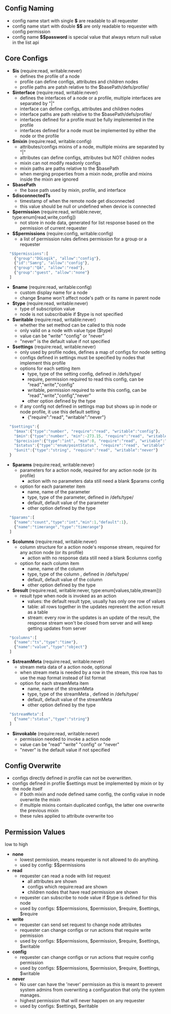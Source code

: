 ## Config Naming
 - config name start with single **$** are readable to all requester 
 - config name start with double **$$** are only readable to requester with config permission
 - config name **$$password** is special value that always return null value in the list api

## Core Configs
 - **$is** (require:read, writable:never)
   - defines the profile of a node
   - profile can define configs, attributes and children nodes
   - profile paths are patsh relative to the $basePath/defs/profile/
 - **$interface** (require:read, writable:never)
   - defines the interfaces of a node or a profile, multiple interfaces are separated by "|"
   - interface can define configs, attributes and children nodes
   - interface paths are path relative to the $basePath/defs/profile/
   - interfaces defined for a profile must be fully implemented in the profile
   - interfaces defined for a node must be implemented by either the node or the profile
 - **$mixin** (require:read, writable:config)
   - attributes/configs mixins of a node, multiple mixins are separated by "|"
   - attributes can define configs, attributes but NOT children nodes
   - mixin can not modify readonly configs
   - mixin paths are paths relative to the $basePath
   - when merging properties from a mixin node, profile and mixins inside the mixin are ignored
 - **$basePath**
   - the base path used by mixin, profile, and interface
 - **$disconnectedTs**
   - timestamp of when the remote node get disconnected
   - this value should be null or undefined when device is connected
 - **$permission** (require:read, writable:never, type:enum[read,write,config])
   - not store in node data, generated for list response based on the permission of current requester
 - **$$permissions** (require:config, writable:config)
   - a list of permission rules defines permission for a group or a requester
```javascript
  "$$permissions":[
    {"group":"DGLogik", "allow":"config"},
    {"id":"Samrg", "allow":"config"},
    {"group":"QA", "allow":"read"},
    {"group":"guest", "allow":"none"}
  ]
```
 - **$name** (require:read, writable:config)
   - custom display name for a node
   - change $name won't affect node's path or its name in parent node
 - **$type** (require:read, writable:never)
   - type of subscription value
   - node is not subscribable if $type is not specified
 - **$writable** (require:read, writable:never)
   - whether the set method can be called to this node
   - only valid on a node with value type ($type)
   - value can be "write" "config" or "never"
   - "never" is the default value if not specified
 - **$settings** (require:read, writable:never)
   - only used by profile nodes, defines a map of configs for node setting
   - configs defined in settings must be specified by nodes that implement this profile
   - options for each setting item
     - type, type of the setting config, defined in /defs/type/
     - require, permission required to read this config, can be "read","write","config"
     - writable, permission required to write this config, can be "read","write","config","never"
     - other option defined by the type
   - if any config not defined in settings map but shows up in node or node profile, it use this default setting
     - {"require":"read", "writable":"never"}
```javascript
  "$settings":{
    "$max":{"type":"number", "require":"read", "writable":"config"},
    "$min":{"type":"number", "min":-273.15, "require":"read", "writable":"config"},
    "$precision":{"type":"int", "min":0, "require":"read", "writable":"never"},
    "$status":{"type":"enum/pointStatus", "require":"read", "writable":"never"},
    "$unit":{"type":"string", "require":"read", "writable":"never"}
  }
```
 - **$params** (require:read, writable:never)
   - parameters for a action node, required for any action node (or its profile)
     - action with no parameters data still need a blank $params config
   - option for each parameter item
     - name, name of the parameter
     - type, type of the parameter, defined in /defs/type/
     - default, default value of the parameter
     - other option defined by the type
```javascript
  "$params":[
    {"name":"count","type":"int","min":1,"default":1},
    {"name":"timerange","type":"timerange"}
  ]
```
 - **$columns** (require:read, writable:never)
   - column structure for a action node's response stream, required for any action node (or its profile)
     - action with no response data still need a blank $columns config
   - option for each column item
     - name, name of the column 
     - type, type of the column , defined in /defs/type/
     - default, default value of the column
     - other option defined by the type
 - **$result** (require:read, writable:never, type:enum[values,table,stream]))
   - result type when node is invoked as an action
     - values: the default result type, usually has only one row of values
     - table: all rows together in the updates represent the action result as a table
     - stream: every row in the updates is an update of the result, the response stream won't be closed from server and will keep getting updates from server

```javascript
  "$columns":[
    {"name":"ts","type":"time"},
    {"name":"value","type":"object"}
  ]
```
 - **$streamMeta** (require:read, writable:never)
   - stream meta data of a action node, optional
   - when stream meta is needed by a row in the stream, this row has to use the map format instead of list format
   - option for each streamMeta item
     - name, name of the streamMeta 
     - type, type of the streamMeta , defined in /defs/type/
     - default, default value of the streamMeta 
     - other option defined by the type
```javascript
  "$streamMeta":[
    {"name":"status","type":"string"}
  ]
```
 - **$invokable** (require:read, writable:never)
    - permission needed to invoke a action node
    - value can be "read" "write" "config" or "never"
    - "never" is the default value if not specified

## Config Overwrite
 - configs directly defined in profile can not be overwritten.
 - configs defined in profile $settings must be implemented by mixin or by the node itself
   - if both mixin and node defined same config, the config value in node overwrite the mixin
   - if multiple mixins contain duplicated configs, the latter one overwrite the previous mixin
   - these rules applied to attribute overwrite too

## Permission Values
low to high
 - **none**
   - lowest permission, means requester is not allowed to do anything.
   - used by config: $$permissions
 - **read**
   - requester can read a node with list request
     - all attributes are shown
     - configs which require:read are shown
     - children nodes that have read permission are shown
   - requester can subscribe to node value if $type is defined for this node
   - used by configs: $$permissions, $permission, $require, $settings, $require
 - **write**
   - requester can send set request to change node attributes
   - requester can change configs or run actions that require write permission
   - used by configs: $$permissions, $permission, $require, $settings, $writable
 - **config**
   - requester can change configs or run actions that require config permission
   - used by configs: $$permissions, $permission, $require, $settings, $writable
 - **never**
   - No user can have the 'never' permission as this is meant to prevent system admins from overwriting
a configuration that only the system manages.
   - highest permission that will never happen on any requester
   - used by configs: $settings, $writable